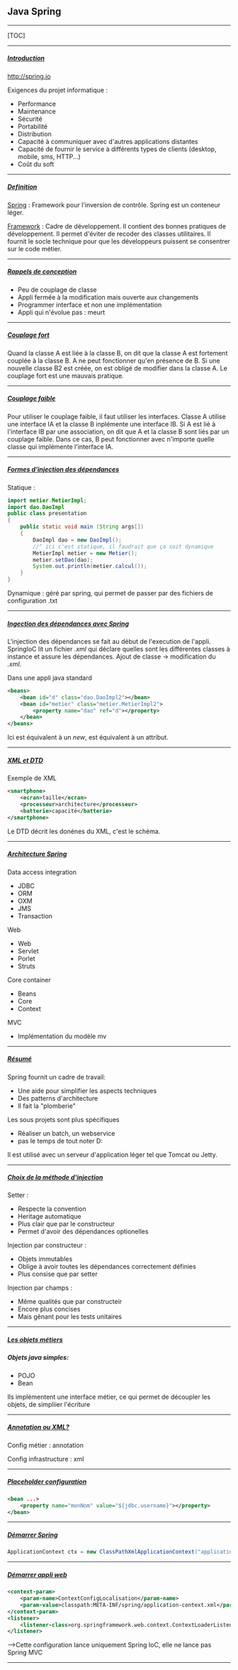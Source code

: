 ## Java Spring

------

[TOC]

------

##### <u>Introduction</u>

http://spring.io

Exigences du projet informatique :

- Performance
- Maintenance
- Sécurité
- Portabilité
- Distribution
- Capacité à communiquer avec d'autres applications distantes
- Capacité de fournir le service à différents types de clients (desktop, mobile, sms, HTTP...)
- Coût du soft

------

##### <u>Definition</u>

<u>Spring</u> :  Framework pour l'inversion de contrôle. Spring est un conteneur léger.

<u>Framework</u> : Cadre de développement. Il contient des bonnes pratiques de développement. Il permet d'éviter de recoder des classes utilitaires. Il fournit le socle technique pour que les développeurs puissent se consentrer sur le code métier.

------

##### <u>Rappels de conception</u>

- Peu de couplage de classe
- Appli fermée à la modification mais ouverte aux changements
- Programmer interface et non une implémentation
- Appli qui n'évolue pas : meurt

------

##### <u>Couplage fort</u>

Quand la classe A est liée à la classe B, on dit que la classe A est fortement couplée à la classe B. A ne peut fonctionner qu'en présence de B. Si une nouvelle classe B2 est créée, on est obligé de modifier dans la classe A. Le couplage fort est une mauvais pratique. 

------

##### <u>Couplage faible</u>

Pour utiliser le couplage faible, il faut utiliser les interfaces. Classe A utilise une interface IA et la classe B inplémente une interface IB. Si A est lié à l'interface IB par une association, on dit que A et la classe B sont liés par un couplage faible. Dans ce cas, B peut fonctionner avec n'importe quelle classe qui implémente l'interface IA.

------

##### <u>Formes d'injection des dépendances</u>

Statique :

```Java
import metier.MetierImpl;
import dao.DaoImpl
public class presentation
{
    public static void main (String args[])
    {
        DaoImpl dao = new DaoImpl();
        //^ ici c'est statique, il faudrait que ça soit dynamique
        MetierImpl metier = new Metier();
        metier.setDao(dao);
        System.out.println(metier.calcul());
    }
}
```

Dynamique : géré par spring, qui permet de passer par des fichiers de configuration .txt

------

##### <u>Ingection des dépendances avec Spring</u>

L'injection des dépendances se fait au début de l'execution de l'appli. SpringIoC lit un fichier *.xml* qui déclare quelles sont les différentes classes à instance et assure les dépendances. Ajout de classe -> modification du *.xml*. 

Dans une appli java standard

```xml
<beans>
	<bean id="d" class="dao.DaoImpl2"></bean>
    <bean id="metier" class="metier.MetierImpl2">
        <property name="dao" ref="d"></property>
    </bean>
</beans>
```

Ici <bean> est équivalent à un *new*, <property> est équivalent à un attribut.

------

##### <u>XML et DTD</u>

Exemple de XML

```xml
<smartphone>
	<ecran>taille</ecran>
    <processeur>architecture</processeur>
    <batterie>capacité</batterie>
</smartphone>
```

Le DTD décrit les donénes du XML, c'est le schéma.

------

##### <u>Architecture Spring</u>

Data access integration

- JDBC
- ORM
- OXM
- JMS
- Transaction

Web

- Web
- Servlet
- Porlet
- Struts

Core container

- Beans
- Core
- Context

MVC

- Implémentation du modèle mv

------

##### <u>Résumé</u>

Spring fournit un cadre de travail:

- Une aide pour simplifier les aspects techniques
- Des patterns d'architecture
- Il fait la "plomberie"

Les sous projets sont plus spécifiques

- Réaliser un batch, un webservice
- pas le temps de tout noter D:

Il est utilisé avec un serveur d'application léger tel que Tomcat ou Jetty.

------

##### <u>Choix de la méthode d'injection</u>

Setter :

- Respecte la convention
- Heritage automatique
- Plus clair que par le constructeur
- Permet d'avoir des dépendances optionelles

Injection par constructeur :

- Objets immutables
- Oblige à avoir toutes les dépendances correctement définies
- Plus consise que par setter

Injection par champs :

- Même qualités que par constructeir
- Encore plus concises
- Mais gênant pour les tests unitaires

------

##### <u>Les objets métiers</u>

##### Objets java simples:

- POJO
- Bean

Ils implémentent une interface métier, ce qui permet de découpler les objets, de simpliier l'écriture

------

##### <u>Annotation ou XML?</u>

Config métier : annotation

Config infrastructure : xml

------

##### <u>Placeholder configuration</u>

```Xml
<bean ...>
	<property name="monNom" value="${jdbc.username}"></property>
</bean>
```

------

##### <u>Démarrer Spring</u>

```java
ApplicationContext ctx = new ClassPathXmlApplicationContext("application-context.xml");
```

------

##### <u>Démarrer appli web</u>

```Xml
<context-param>
	<param-name>ContextConfigLocalisation</param-name>
	<param-value>classpath:META-INF/spring/application-context.xml</param-value>
</context-param>
<listener>
	<listener-class>org.springframework.web.context.ContextLoaderListener</listener-class>
</listener>
```

—>Cette configuration lance uniquement Spring IoC, elle ne lance pas Spring MVC

------

